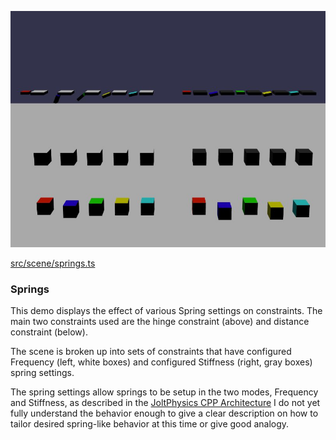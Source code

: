 ![Springs](./img/springs.jpg)

[src/scene/springs.ts](../src/scene/springs.ts)  

### Springs

This demo displays the effect of various Spring settings on constraints.
The main two constraints used are the hinge constraint (above) and distance constraint (below).

The scene is broken up into sets of constraints that have configured Frequency (left, white boxes) and configured Stiffness (right, gray boxes) spring settings. 

The spring settings allow springs to be setup in the two modes, Frequency and Stiffness, as described in the [JoltPhysics CPP Architecture](https://github.com/jrouwe/JoltPhysics/blob/master/Docs/Architecture.md#constraint-motors-constraint-motors) I do not yet fully understand the behavior enough to give a clear description on how to tailor desired spring-like behavior at this time or give good analogy. 
